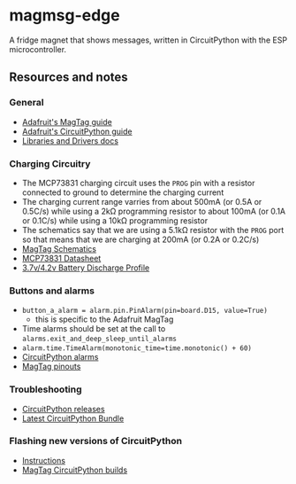 # magmsg-edge

A fridge magnet that shows messages, written in CircuitPython with the ESP microcontroller.

## Resources and notes

### General

- [Adafruit's MagTag guide](https://learn.adafruit.com/adafruit-magtag/overview)
- [Adafruit's CircuitPython guide](https://learn.adafruit.com/adafruit-magtag/overview-2)
- [Libraries and Drivers docs](https://circuitpython.readthedocs.io/projects/bundle/en/latest/drivers.html)

### Charging Circuitry

- The MCP73831 charging circuit uses the `PROG` pin with a resistor connected to ground to determine the charging current
- The charging current range varries from about 500mA (or 0.5A or 0.5C/s) while using a 2kΩ programming resistor to about 100mA (or 0.1A or 0.1C/s) while using a 10kΩ programming resistor
- The schematics say that we are using a 5.1kΩ resistor with the `PROG` port so that means that we are charging at 200mA (or 0.2A or 0.2C/s)
- [MagTag Schematics](https://cdn-learn.adafruit.com/assets/assets/000/096/946/original/adafruit_products_MagTag_sch.png?1605026160)
- [MCP73831 Datasheet](https://cdn.sparkfun.com/assets/learn_tutorials/6/9/5/MCP738312.pdf)
- [3.7v/4.2v Battery Discharge Profile](https://cdn-learn.adafruit.com/assets/assets/000/000/979/original/components_tenergydischarge.gif?1447976645)

### Buttons and alarms

- `button_a_alarm = alarm.pin.PinAlarm(pin=board.D15, value=True)`
  - this is specific to the Adafruit MagTag
- Time alarms should be set at the call to `alarms.exit_and_deep_sleep_until_alarms`
- `alarm.time.TimeAlarm(monotonic_time=time.monotonic() + 60)`
- [CircuitPython alarms](https://circuitpython.readthedocs.io/en/latest/shared-bindings/alarm/index.html)
- [MagTag pinouts](https://learn.adafruit.com/adafruit-magtag/pinouts)

### Troubleshooting

- [CircuitPython releases](https://github.com/adafruit/circuitpython/releases)
- [Latest CircuitPython Bundle](https://github.com/adafruit/Adafruit_CircuitPython_Bundle)

### Flashing new versions of CircuitPython

- [Instructions](https://learn.adafruit.com/adafruit-magtag/circuitpython)
- [MagTag CircuitPython builds](https://circuitpython.org/board/adafruit_magtag_2.9_grayscale/)
